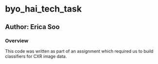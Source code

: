 # byo_hai_tech_task
## Author: Erica Soo


### Overview
This code was written as part of an assignment which required us to build classifiers for CXR image data.
